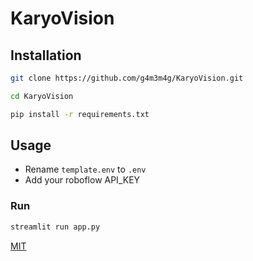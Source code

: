 # KaryoVision


## Installation


```bash
git clone https://github.com/g4m3m4g/KaryoVision.git
```
```bash
cd KaryoVision
```
```bash
pip install -r requirements.txt
```


## Usage

- Rename ``` template.env ``` to ``` .env ```
- Add your roboflow API_KEY 

### Run

```python
streamlit run app.py
```


[MIT](https://choosealicense.com/licenses/mit/)
